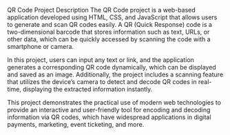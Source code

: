 QR Code Project Description
The QR Code project is a web-based application developed using HTML, CSS, and JavaScript that allows users to generate and scan QR codes easily. A QR (Quick Response) code is a two-dimensional barcode that stores information such as text, URLs, or other data, which can be quickly accessed by scanning the code with a smartphone or camera.

In this project, users can input any text or link, and the application generates a corresponding QR code dynamically, which can be displayed and saved as an image. Additionally, the project includes a scanning feature that utilizes the device’s camera to detect and decode QR codes in real-time, displaying the extracted information instantly.

This project demonstrates the practical use of modern web technologies to provide an interactive and user-friendly tool for encoding and decoding information via QR codes, which have widespread applications in digital payments, marketing, event ticketing, and more.

